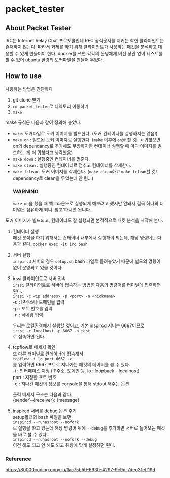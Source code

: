 # packet_tester

## About Packet Tester
IRC는 Internet Relay Chat 프로토콜인데 RFC 공식문서를 지키는 착한 클라이언트는 존재하지 않는다.
따라서 과제를 하기 위해 클라이언트가 사용하는 패킷을 분석하고 대응할 수 있게 만들어야 한다.
docker를 쓰면 각각의 운영체제 버전 상관 없이 테스트를 할 수 있어 ubuntu 환경의 도커파일을 만들어 두었다.
   
   
## How to use
사용하는 방법은 간단하다
1. git clone 받기
2. `cd packet_tester`로 디렉토리 이동하기
3. `make`

   
make 규칙은 다음과 같이 정의해 놓았다.
- `make`: 도커파일로 도커 이미지를 빌드한다. (도커 컨테이너를 실행하지는 않음!)
- `make on` : 빌드된 도커 이미지르 실행한다.
   (`make` 이후에 `on`을 할 것 -> 귀찮으면 on의 dependancy로 추가해도 무방하지만 컨테이너 실행할 때 마다 이미지를 빌드하는 게 더 귀찮다고 생각했음)
- `make down` : 실행중인 컨테이너를 멈춘다.
- `make clean` : 실행중인 컨테이너르 멈추고 컨테이너를 삭제한다.
- `make fclean` : 도커 이미지를 삭제한다. (`make clean`하고 `make fclean`할 것! dependancy로 clean을 두었는데 안 됨...)   
   ### WARNING
   `make on`을 했을 때 백그라운드로 실행되게 해보려고 했지만 안돼서 결국 하나의 터미널은 점유하게 되니 '참고'하시면 됩니다.   
   

도커 이미지가 빌드되고, 컨테이너도 잘 실행되면 본격적으로 패킷 분석을 시작해 본다.   
1. 컨테이너 실행   
   패킷 분석을 하기 위해서는 컨테이너 내부에서 실행해야 되는데, 해당 명령어는 다음과 같다.
   `docker exec -it irc bash`   


2. 서버 실행   
   `inspircd` 서버의 경우 `setup.sh` bash 파일로 돌려놓았기 때문에 별도의 명령어 없이 운영되고 있을 것이다.   


3. irssi 클라이언트로 서버 접속   
   `irssi` 클라이언트로 서버에 접속하는 방법은 다음의 명령어를 터미널에 입력하면 된다.   
   `irssi -c <ip address> -p <port> -n <nickname>`   
   -c : IP주소나 도메인을 입력   
   -p : 포트 번호를 입력   
   -n : 닉네임 입력   

   우리는 로컬환경에서 실행할 것이고, 기본 inspircd 서버는 6667이므로   
   `irssi -c localhost -p 6667 -n test`   
   로 접속하면 된다.   


4. tcpflow로 메세지 확인   
   또 다른 터미널로 컨테이너에 접속해서   
   `tcpflow -i lo port 6667 -c`   
   를 입력하면 6667 포트로 지나가는 패킷의 데이터를 볼 수 있다.   
   -i : 인터페이스 지정 (IP주소, 도메인 등. lo : loopback - localhost)   
   port : 지정한 포트 번호   
   -c : 지나간 패킷의 정보를 console을 통해 stdout 해주는 옵션   

      
   출력 메세지 구조는 다음과 같다.   
   {sender}-{receiver}: {message}   


5. inspircd 서버를 debug 옵션 주기   
   setup폴더의 bash 파일을 보면   
   `inspircd --runasroot --nofork`   
   로 실행을 하고 있는데 해당 명령어 뒤에 `--debug`를 추가하면 서버로 들어오는 패킷을 바로 볼 수 있다.   
   `inspircd --runasroot --nofork --debug`   
   이건 해도 되고 안 해도 되고 취향에 맞게 설정하면 된다.      


### Reference   
https://80000coding.oopy.io/1ac75b59-6930-4297-9c9d-7dec31eff19d

